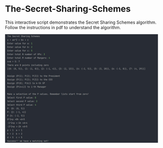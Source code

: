 # The-Secret-Sharing-Schemes

This interactive script demonstrates the Secret Sharing Schemes algorithm. Follow the instructions in pdf to understand the algorithm.

![alt text](https://github.com/Nishaant215/The-Secret-Sharing-Schemes/blob/main/Secret%20Key%20Sharing.jpg)
